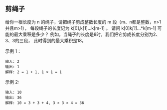 ## 剪绳子
给你一根长度为 n 的绳子，请把绳子剪成整数长度的 m 段（m、n都是整数，n>1并且m>1），
每段绳子的长度记为 k[0],k[1]...k[m-1] 。
请问 k[0]*k[1]*...*k[m-1] 可能的最大乘积是多少？
例如，当绳子的长度是8时，我们把它剪成长度分别为2、3、3的三段，
此时得到的最大乘积是18。

示例 1：

```text
输入: 2
输出: 1
解释: 2 = 1 + 1, 1 × 1 = 1
```

示例 2:
```text
输入: 10
输出: 36
解释: 10 = 3 + 3 + 4, 3 × 3 × 4 = 36
```